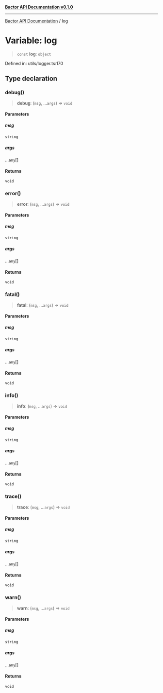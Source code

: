 [**Bactor API Documentation v0.1.0**](../README.md)

***

[Bactor API Documentation](../globals.md) / log

# Variable: log

> `const` **log**: `object`

Defined in: utils/logger.ts:170

## Type declaration

### debug()

> **debug**: (`msg`, ...`args`) => `void`

#### Parameters

##### msg

`string`

##### args

...`any`[]

#### Returns

`void`

### error()

> **error**: (`msg`, ...`args`) => `void`

#### Parameters

##### msg

`string`

##### args

...`any`[]

#### Returns

`void`

### fatal()

> **fatal**: (`msg`, ...`args`) => `void`

#### Parameters

##### msg

`string`

##### args

...`any`[]

#### Returns

`void`

### info()

> **info**: (`msg`, ...`args`) => `void`

#### Parameters

##### msg

`string`

##### args

...`any`[]

#### Returns

`void`

### trace()

> **trace**: (`msg`, ...`args`) => `void`

#### Parameters

##### msg

`string`

##### args

...`any`[]

#### Returns

`void`

### warn()

> **warn**: (`msg`, ...`args`) => `void`

#### Parameters

##### msg

`string`

##### args

...`any`[]

#### Returns

`void`
